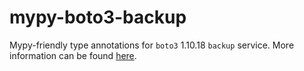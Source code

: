 # mypy-boto3-backup

Mypy-friendly type annotations for `boto3` 1.10.18 `backup` service.
More information can be found [here](https://github.com/vemel/mypy_boto3).